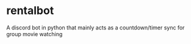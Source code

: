 # rentalbot
 A discord bot in python that mainly acts as a countdown/timer sync for group movie watching
